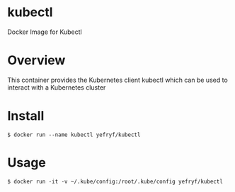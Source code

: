 # kubectl
Docker Image for Kubectl

# Overview
This container provides the Kubernetes client kubectl which can be used to interact with a Kubernetes cluster

# Install
```
$ docker run --name kubectl yefryf/kubectl
```

# Usage
```
$ docker run -it -v ~/.kube/config:/root/.kube/config yefryf/kubectl
```
